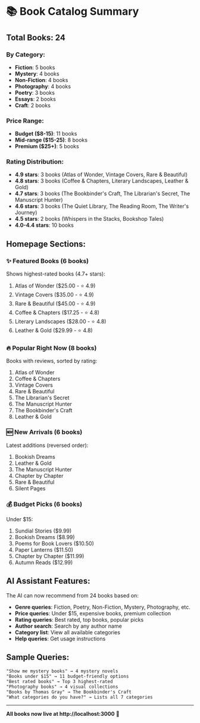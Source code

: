 # 📚 Book Catalog Summary

## Total Books: 24

### By Category:
- **Fiction**: 5 books
- **Mystery**: 4 books  
- **Non-Fiction**: 4 books
- **Photography**: 4 books
- **Poetry**: 3 books
- **Essays**: 2 books
- **Craft**: 2 books

### Price Range:
- **Budget ($8-15)**: 11 books
- **Mid-range ($15-25)**: 8 books
- **Premium ($25+)**: 5 books

### Rating Distribution:
- **4.9 stars**: 3 books (Atlas of Wonder, Vintage Covers, Rare & Beautiful)
- **4.8 stars**: 3 books (Coffee & Chapters, Literary Landscapes, Leather & Gold)
- **4.7 stars**: 3 books (The Bookbinder's Craft, The Librarian's Secret, The Manuscript Hunter)
- **4.6 stars**: 3 books (The Quiet Library, The Reading Room, The Writer's Journey)
- **4.5 stars**: 2 books (Whispers in the Stacks, Bookshop Tales)
- **4.0-4.4 stars**: 10 books

## Homepage Sections:

### ✨ Featured Books (6 books)
Shows highest-rated books (4.7+ stars):
1. Atlas of Wonder ($25.00 - ⭐ 4.9)
2. Vintage Covers ($35.00 - ⭐ 4.9)
3. Rare & Beautiful ($45.00 - ⭐ 4.9)
4. Coffee & Chapters ($17.25 - ⭐ 4.8)
5. Literary Landscapes ($28.00 - ⭐ 4.8)
6. Leather & Gold ($29.99 - ⭐ 4.8)

### 🔥 Popular Right Now (8 books)
Books with reviews, sorted by rating:
1. Atlas of Wonder
2. Coffee & Chapters  
3. Vintage Covers
4. Rare & Beautiful
5. The Librarian's Secret
6. The Manuscript Hunter
7. The Bookbinder's Craft
8. Leather & Gold

### 🆕 New Arrivals (6 books)
Latest additions (reversed order):
1. Bookish Dreams
2. Leather & Gold
3. The Manuscript Hunter
4. Chapter by Chapter
5. Rare & Beautiful
6. Silent Pages

### 💰 Budget Picks (6 books)
Under $15:
1. Sundial Stories ($9.99)
2. Bookish Dreams ($8.99)
3. Poems for Book Lovers ($10.50)
4. Paper Lanterns ($11.50)
5. Chapter by Chapter ($11.99)
6. Autumn Reads ($12.99)

## AI Assistant Features:

The AI can now recommend from 24 books based on:
- **Genre queries**: Fiction, Poetry, Non-Fiction, Mystery, Photography, etc.
- **Price queries**: Under $15, expensive books, premium collection
- **Rating queries**: Best rated, top books, popular picks
- **Author search**: Search by any author name
- **Category list**: View all available categories
- **Help queries**: Get usage instructions

## Sample Queries:
```
"Show me mystery books" → 4 mystery novels
"Books under $15" → 11 budget-friendly options
"Best rated books" → Top 3 highest-rated
"Photography books" → 4 visual collections
"Books by Thomas Gray" → The Bookbinder's Craft
"What categories do you have?" → Lists all 7 categories
```

---

**All books now live at http://localhost:3000** 🚀
